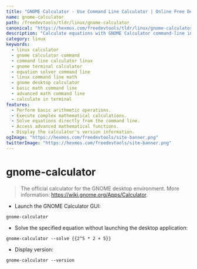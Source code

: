 ```yaml
---
title: "GNOME Calculator - Use Command Line Calculator | Online Free DevTools by Hexmos"
name: gnome-calculator
path: /freedevtools/tldr/linux/gnome-calculator
canonical: "https://hexmos.com/freedevtools/tldr/linux/gnome-calculator/"
description: "Calculate equations with GNOME Calculator command-line interface.  Perform basic and advanced calculations quickly and efficiently. Free online tool, no registration required."
category: linux
keywords:
  - linux calculator
  - gnome calculator command
  - command line calculator linux
  - gnome terminal calculator
  - equation solver command line
  - linux command line math
  - gnome desktop calculator
  - basic math command line
  - advanced math command line
  - calculate in terminal
features:
  - Perform basic arithmetic operations.
  - Execute complex mathematical calculations.
  - Solve equations directly from the command line.
  - Access advanced mathematical functions.
  - Display the calculator's version information.
ogImage: "https://hexmos.com/freedevtools/site-banner.png"
twitterImage: "https://hexmos.com/freedevtools/site-banner.png"
---
```


# gnome-calculator

> The official calculator for the GNOME desktop environment.
> More information: <https://wiki.gnome.org/Apps/Calculator>.

- Launch the GNOME Calculator GUI:

`gnome-calculator`

- Solve the specified equation without launching the desktop application:

`gnome-calculator --solve {{2^5 * 2 + 5}}`

- Display version:

`gnome-calculator --version`
